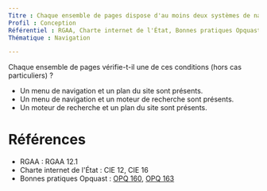 ```yaml
---
Titre : Chaque ensemble de pages dispose d'au moins deux systèmes de navigation différents.
Profil : Conception
Référentiel : RGAA, Charte internet de l'État, Bonnes pratiques Opquast
Thématique : Navigation

---
```

Chaque ensemble de pages vérifie-t-il une de ces conditions (hors cas particuliers) ?

* Un menu de navigation et un plan du site sont présents.
* Un menu de navigation et un moteur de recherche sont présents.
* Un moteur de recherche et un plan du site sont présents.

# Références

*   RGAA : RGAA 12.1
*   Charte internet de l'État : CIE 12, CIE 16
*   Bonnes pratiques Opquast : [OPQ 160](https://checklists.opquast.com/fr/qualiteweb/le-site-propose-un-moteur-de-recherche-interne), [OPQ 163](https://checklists.opquast.com/fr/qualiteweb/un-plan-du-site-est-accessible-depuis-chaque-page)

